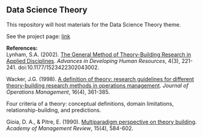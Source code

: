 ## Data Science Theory  

This repository will host materials for the Data Science Theory theme.  

See the project page: [link](https://orthogonal-research.weebly.com/theory-building-in-data-science.html)  

__References:__  
Lynham, S.A. (2002). [The General Method of Theory-Building Research in Applied Disciplines](https://www.researchgate.net/publication/249631291_The_General_Method_of_Theory-Building_Research_in_Applied_Disciplines). _Advances in Developing Human Resources_, 4(3), 221-241. doi:10.1177/1523422302043002.

Wacker, J.G. (1998). [A definition of theory: research guidelines for different theory-building research methods in operations management](https://www.academia.edu/19783262/A_definition_of_theory_research_guidelines_for_different_theory-building_research_methods_in_operations_management). _Journal of Operations Management_, 16(4), 361-385.

Four criteria of a theory: conceptual definitions, domain limitations, relationship-building, and predictions.

Gioia, D. A., & Pitre, E. (1990). [Multiparadigm perspective on theory building](http://aom.org/uploadedFiles/Publications/AMR/GioiaPitreMultiparadismperspectives.pdf). _Academy of Management Review_, 15(4), 584-602.


